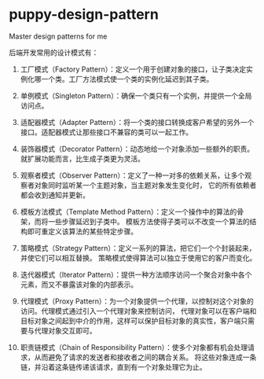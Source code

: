 # puppy-design-pattern
Master design patterns for me

后端开发常用的设计模式有：
1. 工厂模式（Factory Pattern）：定义一个用于创建对象的接口，让子类决定实例化哪一个类。工厂方法模式使一个类的实例化延迟到其子类。

2. 单例模式（Singleton Pattern）：确保一个类只有一个实例，并提供一个全局访问点。

3. 适配器模式（Adapter Pattern）：将一个类的接口转换成客户希望的另外一个接口。适配器模式让那些接口不兼容的类可以一起工作。

4. 装饰器模式（Decorator Pattern）：动态地给一个对象添加一些额外的职责。就扩展功能而言，比生成子类更为灵活。

5. 观察者模式（Observer Pattern）：定义了一种一对多的依赖关系，让多个观察者对象同时监听某一个主题对象，当主题对象发生变化时，
它的所有依赖者都会收到通知并更新。

6. 模板方法模式（Template Method Pattern）：定义一个操作中的算法的骨架，而将一些步骤延迟到子类中。
模板方法使得子类可以不改变一个算法的结构即可重定义该算法的某些特定步骤。

7. 策略模式（Strategy Pattern）：定义一系列的算法，把它们一个个封装起来，并使它们可以相互替换。
策略模式使得算法可以独立于使用它的客户而变化。

8. 迭代器模式（Iterator Pattern）：提供一种方法顺序访问一个聚合对象中各个元素，而又不暴露该对象的内部表示。

9. 代理模式（Proxy Pattern）：为一个对象提供一个代理，以控制对这个对象的访问。代理模式通过引入一个代理对象来控制访问，
代理对象可以在客户端和目标对象之间起到中介的作用，这样可以保护目标对象的真实性，客户端只需要与代理对象交互即可。

10. 职责链模式（Chain of Responsibility Pattern）：使多个对象都有机会处理请求，从而避免了请求的发送者和接收者之间的耦合关系。
将这些对象连成一条链，并沿着这条链传递该请求，直到有一个对象处理它为止。
